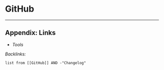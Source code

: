 # GitHub

---

## Appendix: Links

* *Tools*

*Backlinks:*

````dataview
list from [[GitHub]] AND -"Changelog"
````
